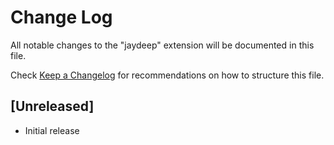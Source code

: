 # Change Log

All notable changes to the "jaydeep" extension will be documented in this file.

Check [Keep a Changelog](http://keepachangelog.com/) for recommendations on how to structure this file.

## [Unreleased]

- Initial release
